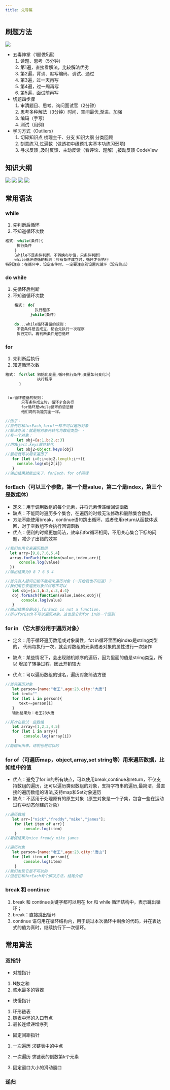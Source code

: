 ```yaml
---
title: 先导篇
---
```


## 刷题方法

![](https://vp-blog-img.oss-cn-shanghai.aliyuncs.com/2021/algorithm/00%E5%87%86%E5%A4%87%E5%BC%80%E5%A7%8B-%E5%88%B7%E9%A2%98%E6%96%B9%E6%B3%95.png
)

- 五毒神掌（1题做5遍）
    1. 读题、思考（5分钟）
    2. 第1遍，直接看解法，比较解法优劣
	3. 第2遍，背诵、默写编码、调试、通过
	4. 第3遍，过一天再写
	5. 第4遍，过一周再写
	6. 第5遍，面试前再写
- 切题四步骤
	1. 审清题目、思考、询问面试官（2分钟）
	2. 思考多种解法（3分钟）时间、空间最优,渐进、加强
	4. 编码（手写）
	5. 测试（用例)
- 学习方式（Outliers）
	1. 切碎知识点
    梳理主干、分支
    知识大纲
    分类回顾
	2. 刻意练习,过遍数（做透初中级题扎实基本功练习弱项)
	3. 寻求反馈 ,及时反馈、主动反馈（看评论、题解）,被动反馈 CodeView

## 知识大纲

![](https://vp-blog-img.oss-cn-shanghai.aliyuncs.com/2021/algorithm/01%E8%84%91%E5%9B%BE%E6%A2%B3%E7%90%86-%E7%9F%A5%E8%AF%86%E5%88%86%E7%B1%BB.png
)
![](https://vp-blog-img.oss-cn-shanghai.aliyuncs.com/2021/algorithm/02%E8%84%91%E5%9B%BE%E6%A2%B3%E7%90%86-%E6%95%B0%E6%8D%AE%E7%BB%93%E6%9E%84.png
)
![](https://vp-blog-img.oss-cn-shanghai.aliyuncs.com/2021/algorithm/03%E8%84%91%E5%9B%BE%E6%A2%B3%E7%90%86-%E7%AE%97%E6%B3%95.png
)
![](https://vp-blog-img.oss-cn-shanghai.aliyuncs.com/2021/algorithm/04%E5%85%A5%E9%97%A8%E5%9F%BA%E7%A1%80-%E6%97%B6%E7%A9%BA%E5%A4%8D%E6%9D%82%E5%BA%A6.png
)

## 常用语法

### while

1. 先判断后循环
2. 不知道循环次数

```js
格式: while(条件){
     执行条件
    }
   （while不是条件判断，不转换布尔值，只条件判断）
    while循环遵循的规则：只有条件成立时，循环才会执行
特别注意：在循环中，设定条件时，一定要注意别设置死循环（没有终点）

```

### do while

1. 先循环后判断
2. 不知道循环次数

```js
    格式： do{
             执行程序
           }while(条件)
  
    do...while循环遵循的规则：           
     不管条件是否成立，都会先执行一次程序
     执行完后，再判断条件是否循环

```

### for

1. 先判断后执行
2. 知道循环次数

```js
格式： for(let 初始化变量;循环执行条件;变量如何变化){
              执行程序
      }


 for循环遵循的规则：  
       只有条件成立时，循环才会执行
       for循环是while循环的语法糖
       他们两的功能完全一样。

//例子：
//首先它和forEach,forof一样不可以遍历对象
//解决办法：就是把对象先转化为数组类型- -
//有一个对象：
     let obj={a:1,b:2,c:3}
//用Object.keys属性转化
     let obj2=Object.keys(obj)
//最后就可以用来遍历了
   for (let i=0;i<obj2.length;i++){
     console.log(obj2[i])
   }
//输出结果就能出来了，forEach，for of同理
```

### forEach（可以三个参数，第一个是value，第二个是index，第三个是数组体）

- 定义：用于调用数组的每个元素，并将元素传递给回调函数
- 缺点：不能同时遍历多个集合，在遍历的时候无法修改和删除集合数据，
- 方法不能使用break，continue语句跳出循环，或者使用return从函数体返回，对于空数组不会执行回调函数
- 优点：便利的时候更加简洁，效率和for循环相同，不用关心集合下标的问题，减少了出错的效率

```js
//我们先用它来遍历数组
  let arry=[9,8,7,6,5,4]
  array.forEach(function(value,index,arr){
      console.log(value)
  })
//输出结果为9 8 7 6 5 4

//首先有人疑问它能不能用来遍历对象（一开始我也不知道）？
//我们用它来遍历对象试试可不可以
   let obj={a:1,b:2,c:3,d:4}
   obj.forEach(function(value,index,oObj){
       console.log(value)
   }
//输出结果会是obj.forEach is not a function，
//所以forEach不可以遍历对象，这也是它和for in的一个区别

```

### for in （它大部分用于遍历对象）

- 定义：用于循环遍历数组或对象属性，fot in循环里面的index是string类型的，
 代码每执行一次，就会对数组的元素或者对象的属性进行一次操作

- 缺点：某些情况下，会出现随机顺序的遍历，因为里面的值是string类型，所以
                增加了转换过程，因此开销较大
- 优点：可以遍历数组的键名，遍历对象简洁方便

```js
//首先遍历对象
   let person={name:"老王",age:23,city:"大唐"}
   let text=""
   for (let i in person){
      text+=person[i]
   }
   输出结果为：老王23大唐

//其次在尝试一些数组
   let array=[1,2,3,4,5]
   for (let i in arry){
        console.log(array[i])
    }
//能输出出来，证明也是可以的
```

### for of（可遍历map，object,array,set string等）用来遍历数据，比如组中的值

- 优点：避免了for in的所有缺点，可以使用break,continue和return，不仅支持数组的遍历，还可以遍历类似数组的对象，支持字符串的遍历,最简洁，最直接的遍历数组的语法,支持map和Set对象遍历
- 缺点：不适用于处理原有的原生对象（原生对象是一个子集，包含一些在运动过程中动态创建的对象）

```js
//遍历数组
   let arr=["nick","freddy","mike","james"];
    for (let item of arr){
        console.log(item)
    }
//暑促结果为nice freddy mike james

//遍历对象
   let person={name:"老王",age:23,city:"唐山"}
   for (let item of person){
        console.log(item)
    }
//我们发现它是不可以的
//但是它和forEach有个解决方法，结尾介绍
```


### break 和 continue

1. break 和 continue关键字都可以用在 for 和 while 循环结构中，表示跳出循环；
2. break：直接跳出循环
3. continue 语句用在循环结构内，用于跳过本次循环中剩余的代码，并在表达式的值为真时，继续执行下一次循环。

## 常用算法

### 双指针

- 对撞指针

1. N数之和
2. 盛水最多的容器

- 快慢指针

1. 环形链表
2. 链表中环的入口节点
3. 最长连续递增序列

- 固定间距指针

1. 一次遍历 求链表中的中点

2. 一次遍历 求链表的倒数第k个元素

3. 固定窗口大小的滑动窗口


### 递归




